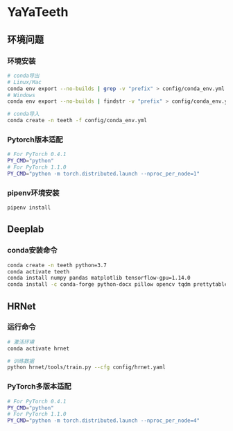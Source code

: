# YaYaTeeth

## 环境问题

### 环境安装

```bash
# conda导出
# Linux/Mac
conda env export --no-builds | grep -v "prefix" > config/conda_env.yml
# Windows
conda env export --no-builds | findstr -v "prefix" > config/conda_env.yml

# conda导入
conda create -n teeth -f config/conda_env.yml
```

### Pytorch版本适配

```bash
# For PyTorch 0.4.1
PY_CMD="python"
# For PyTorch 1.1.0
PY_CMD="python -m torch.distributed.launch --nproc_per_node=1"
```

### pipenv环境安装

```bash
pipenv install
```

## Deeplab

### conda安装命令

```bash
conda create -n teeth python=3.7
conda activate teeth
conda install numpy pandas matplotlib tensorflow-gpu=1.14.0
conda install -c conda-forge python-docx pillow opencv tqdm prettytable scikit-learn
```

## HRNet

### 运行命令

```bash
# 激活环境
conda activate hrnet

# 训练数据
python hrnet/tools/train.py --cfg config/hrnet.yaml
```

### PyTorch多版本适配

```bash
# For PyTorch 0.4.1
PY_CMD="python"
# For PyTorch 1.1.0
PY_CMD="python -m torch.distributed.launch --nproc_per_node=4"
```
